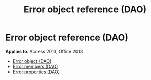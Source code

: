 ﻿---
title: Error object reference (DAO)
TOCTitle: Error Object
ms:assetid: 96cff172-964e-49bf-b83c-d56226a4d81a
ms:mtpsurl: https://msdn.microsoft.com/library/Dn125405(v=office.15)
ms:contentKeyID: 52073528
ms.date: 09/18/2015
mtps_version: v=office.15
---

# Error object reference (DAO)

**Applies to**: Access 2013, Office 2013

- [Error object (DAO)](error-object-dao.md)
- [Error members (DAO)](error-members-dao.md)
- [Error properties (DAO)](error-properties-dao.md)

